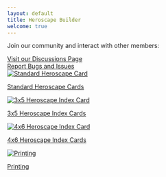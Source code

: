 ```yaml
---
layout: default
title: Heroscape Builder
welcome: true
---
```

<!--bundle exec jekyll serve-->
<section class="welcome mb-4">
    <div class="community-links bg-light p-3 rounded">
        <div class="row">
            <div class="col">
                <p>Join our community and interact with other members:</p>
            </div>
        </div>
        <div class="row">
            <div class="col">
                <a href="https://github.com/abnoba12/HeroscapeIndexCardBuilder/discussions" target="_blank" class="btn btn-outline-success btn-sm mb-2">Visit our Discussions Page</a>
            </div>
            <div class="col">
                <a href="https://github.com/abnoba12/HeroscapeIndexCardBuilder/issues" target="_blank" class="btn btn-outline-success btn-sm mb-2">Report Bugs and Issues</a>
            </div>
        </div>
    </div>
</section>
<section class="cards row gy-4">
    <div class="col-md-4 card-option">
        <a href="{{ '/cardGenerator/standard/standardCards.html' | relative_url }}" class="text-decoration-none text-dark">
            <img src="{{ '/cardGenerator/assets/images/cardThumbnails/Charos-SQ.png' | relative_url }}" alt="Standard Heroscape Card" class="img-fluid">
            <p class="text-center mt-2">Standard Heroscape Cards</p>
        </a>
    </div>
    <div class="col-md-4 card-option">
        <a href="{{ '/cardGenerator/3x5Index/3x5IndexCards.html' | relative_url }}" class="text-decoration-none text-dark">
            <img src="{{ '/cardGenerator/assets/images/cardThumbnails/Index_3x5_Charos-SQ.png' | relative_url }}" alt="3x5 Heroscape Index Card" class="img-fluid">
            <p class="text-center mt-2">3x5 Heroscape Index Cards</p>
        </a>
    </div>
    <div class="col-md-4 card-option">
        <a href="{{ '/cardGenerator/4x6Index/4x6IndexCards.html' | relative_url }}" class="text-decoration-none text-dark">
            <img src="{{ '/cardGenerator/assets/images/cardThumbnails/Index_4x6_Charos-SQ.png' | relative_url }}" alt="4x6 Heroscape Index Card" class="img-fluid">
            <p class="text-center mt-2">4x6 Heroscape Index Cards</p>
        </a>
    </div>
</section>
<section class="row my-4">
    <div class="offset-md-4 col-md-4 card-option text-center">
        <a href="{{ '/cardGenerator/printing/printing.html' | relative_url }}" class="text-decoration-none text-dark">
            <img src="{{ '/cardGenerator/assets/images/Printing Cards.png' | relative_url }}" alt="Printing" class="img-fluid">
            <p class="mt-2">Printing</p>
        </a>
    </div>
</section>
